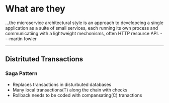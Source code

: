 # What are they
...the microservice architectural style is an approach to developeing a single application as a suite of small services, each running its own process and communicatiing with a lightweight mechonisms, often HTTP resource API. ---martin fowler

---
 
## Distrituted Transactions
### Saga Pattern
* Replaces transactions in disturbuted databases
* Many local transactions(T) along the chain with checks
* Rollback needs to be coded with compansating(C) tranactions

